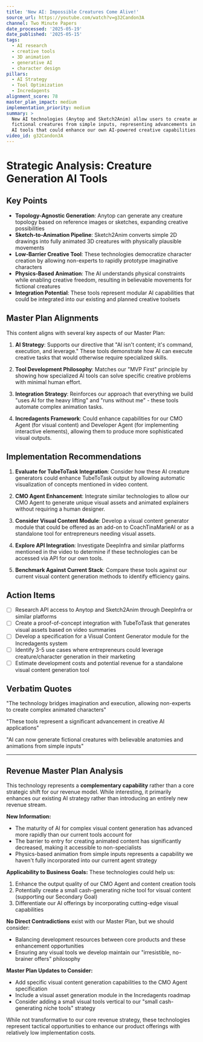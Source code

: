 ```yaml
---
title: 'New AI: Impossible Creatures Come Alive!'
source_url: https://youtube.com/watch?v=g32Candon3A
channel: Two Minute Papers
date_processed: '2025-05-19'
date_published: '2025-05-15'
tags:
  - AI research
  - creative tools
  - 3D animation
  - generative AI
  - character design
pillars:
  - AI Strategy
  - Tool Optimization
  - Incredagents
alignment_score: 78
master_plan_impact: medium
implementation_priority: medium
summary: >
  New AI technologies (Anytop and Sketch2Anim) allow users to create and animate
  fictional creatures from simple inputs, representing advancements in creative
  AI tools that could enhance our own AI-powered creative capabilities.
video_id: g32Candon3A
---
```


# Strategic Analysis: Creature Generation AI Tools

## Key Points
* **Topology-Agnostic Generation**: Anytop can generate any creature topology based on reference images or sketches, expanding creative possibilities
* **Sketch-to-Animation Pipeline**: Sketch2Anim converts simple 2D drawings into fully animated 3D creatures with physically plausible movements
* **Low-Barrier Creative Tool**: These technologies democratize character creation by allowing non-experts to rapidly prototype imaginative characters
* **Physics-Based Animation**: The AI understands physical constraints while enabling creative freedom, resulting in believable movements for fictional creatures
* **Integration Potential**: These tools represent modular AI capabilities that could be integrated into our existing and planned creative toolsets

## Master Plan Alignments
This content aligns with several key aspects of our Master Plan:

1. **AI Strategy**: Supports our directive that "AI isn't content; it's command, execution, and leverage." These tools demonstrate how AI can execute creative tasks that would otherwise require specialized skills.

2. **Tool Development Philosophy**: Matches our "MVP First" principle by showing how specialized AI tools can solve specific creative problems with minimal human effort.

3. **Integration Strategy**: Reinforces our approach that everything we build "uses AI for the heavy lifting" and "runs without me" - these tools automate complex animation tasks.

4. **Incredagents Framework**: Could enhance capabilities for our CMO Agent (for visual content) and Developer Agent (for implementing interactive elements), allowing them to produce more sophisticated visual outputs.

## Implementation Recommendations
1. **Evaluate for TubeToTask Integration**: Consider how these AI creature generators could enhance TubeToTask output by allowing automatic visualization of concepts mentioned in video content.

2. **CMO Agent Enhancement**: Integrate similar technologies to allow our CMO Agent to generate unique visual assets and animated explainers without requiring a human designer.

3. **Consider Visual Content Module**: Develop a visual content generator module that could be offered as an add-on to CoachTinaMarieAI or as a standalone tool for entrepreneurs needing visual assets.

4. **Explore API Integration**: Investigate DeepInfra and similar platforms mentioned in the video to determine if these technologies can be accessed via API for our own tools.

5. **Benchmark Against Current Stack**: Compare these tools against our current visual content generation methods to identify efficiency gains.

## Action Items
- [ ] Research API access to Anytop and Sketch2Anim through DeepInfra or similar platforms
- [ ] Create a proof-of-concept integration with TubeToTask that generates visual assets based on video summaries
- [ ] Develop a specification for a Visual Content Generator module for the Incredagents system
- [ ] Identify 3-5 use cases where entrepreneurs could leverage creature/character generation in their marketing
- [ ] Estimate development costs and potential revenue for a standalone visual content generation tool

## Verbatim Quotes
"The technology bridges imagination and execution, allowing non-experts to create complex animated characters"

"These tools represent a significant advancement in creative AI applications"

"AI can now generate fictional creatures with believable anatomies and animations from simple inputs"

---

## Revenue Master Plan Analysis

This technology represents a **complementary capability** rather than a core strategic shift for our revenue model. While interesting, it primarily enhances our existing AI strategy rather than introducing an entirely new revenue stream.

**New Information:**
- The maturity of AI for complex visual content generation has advanced more rapidly than our current tools account for
- The barrier to entry for creating animated content has significantly decreased, making it accessible to non-specialists
- Physics-based animation from simple inputs represents a capability we haven't fully incorporated into our current agent strategy

**Applicability to Business Goals:**
These technologies could help us:
1. Enhance the output quality of our CMO Agent and content creation tools
2. Potentially create a small cash-generating niche tool for visual content (supporting our Secondary Goal)
3. Differentiate our AI offerings by incorporating cutting-edge visual capabilities

**No Direct Contradictions** exist with our Master Plan, but we should consider:
- Balancing development resources between core products and these enhancement opportunities
- Ensuring any visual tools we develop maintain our "irresistible, no-brainer offers" philosophy

**Master Plan Updates to Consider:**
- Add specific visual content generation capabilities to the CMO Agent specification
- Include a visual asset generation module in the Incredagents roadmap
- Consider adding a small visual tools vertical to our "small cash-generating niche tools" strategy

While not transformative to our core revenue strategy, these technologies represent tactical opportunities to enhance our product offerings with relatively low implementation costs.